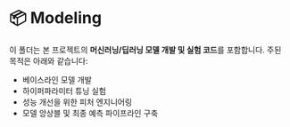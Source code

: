 # 📦 Modeling

이 폴더는 본 프로젝트의 **머신러닝/딥러닝 모델 개발 및 실험 코드**를 포함합니다. 주된 목적은 아래와 같습니다:

- 베이스라인 모델 개발
- 하이퍼파라미터 튜닝 실험
- 성능 개선을 위한 피처 엔지니어링
- 모델 앙상블 및 최종 예측 파이프라인 구축
